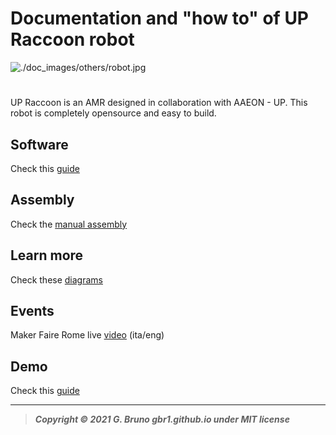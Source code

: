 # Documentation and "how to" of UP Raccoon robot

![./doc_images/others/robot.jpg](./doc_images/others/robot.jpg)

# 

UP Raccoon is an AMR designed in collaboration with AAEON - UP.  This robot is completely opensource and easy to build.

## Software

Check this [guide](Raccoon&#32;robot&#32;setup.md)

## Assembly

Check the [manual assembly](assembly_manual/0_bill_of_materials.md)

## Learn more

Check these [diagrams](Raccoon&#32;robot&#32;diagrams.md)

## Events

Maker Faire Rome live [video](https://www.youtube.com/watch?v=H5PWxFA-pxc) (ita/eng)

## Demo

Check this [guide](./demo_units_docs/How%20to%20use%20the%20demo.md)

---

> ***Copyright © 2021 G. Bruno gbr1.github.io under MIT license***
